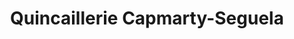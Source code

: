 ---
title: "Quincaillerie Capmarty-Seguela"
url: /lafrancaise/quincaillerie-capmarty-seguela/
shop: Eisenwaren
---
